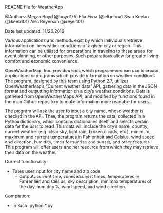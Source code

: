 README file for WeatherApp

@Authors:
    Megan Boyd (@boyd125)
    Elia Eiroa (@eliaeiroa)
    Sean Keelan (@keela101)
    Alec Reyerson (@reyer101)

Date last updated: 11/26/2016

Various applications and methods exist by which individuals retrieve information on the weather conditions of a given city or region. This information can be utilized for preparations in traveling to these areas, for event planning, or other purposes. Such preparations allow for greater living comfort and economic convenience.

OpenWeatherMap, Inc. provides tools which programmers can use to create applications or programs which provide information on weather conditions. The program, designed by this team using Python 2.7, utilizes OpenWeatherMap’s “Current weather data” API, gathering data in the JSON format and outputting information on a city’s weather conditions. Data is gathered from OpenWeatherMap’s API, and modified by functions found in the main Github repository to make information more readable for users.

The program will ask the user to input a city name, whose weather is checked in the API. Then, the program returns the data, collected in a Python dictionary, which contains dictionaries itself, and selects certain data for the user to read. This data will include the city’s name, country, current weather (e.g. clear sky, light rain, broken clouds, etc.), minimum, maximum and current temperatures in Fahrenheit and Celsius, wind speed and direction, humidity, times for sunrise and sunset, and other features. This program will offer users another resource from which they may retrieve their data on the weather.

Current functionality:
- Takes user input for city name and zip code.
  - Outputs current time, sunrise/sunset times, temperatures in Fahrenheit and
    Celsius, sky description, min/max temperatures of the day, humidity %,
    wind speed, and wind direction.

Compilation:
- In Bash: python *.py
